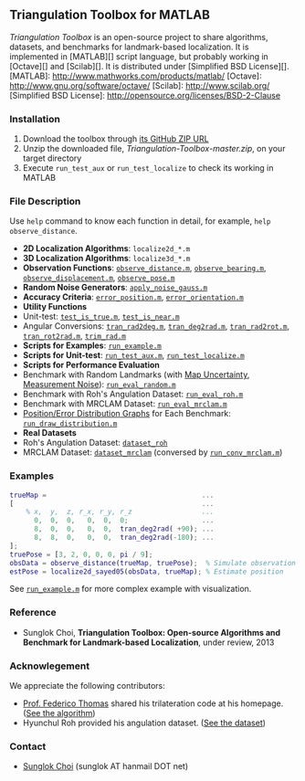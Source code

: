 ## Triangulation Toolbox for MATLAB

_Triangulation Toolbox_ is an open-source project to share algorithms, datasets, and benchmarks for landmark-based localization. It is implemented in [MATLAB][] script language, but probably working in [Octave][] and [Scilab][]. It is distributed under [Simplified BSD License][].
[MATLAB]: http://www.mathworks.com/products/matlab/
[Octave]: http://www.gnu.org/software/octave/
[Scilab]: http://www.scilab.org/
[Simplified BSD License]: http://opensource.org/licenses/BSD-2-Clause

### Installation
 1. Download the toolbox through [its GitHub ZIP URL](https://github.com/SunglokChoi/Triangulation-Toolbox/archive/master.zip)
 1. Unzip the downloaded file, _Triangulation-Toolbox-master.zip_, on your target directory
 1. Execute `run_test_aux` or `run_test_localize` to check its working in MATLAB

### File Description
Use `help` command to know each function in detail, for example, `help observe_distance`.
 * __2D Localization Algorithms__: `localize2d_*.m`
 * __3D Localization Algorithms__: `localize3d_*.m`
 * __Observation Functions__: [`observe_distance.m`][], [`observe_bearing.m`][], [`observe_displacement.m`][], [`observe_pose.m`][]
 * __Random Noise Generators__: [`apply_noise_gauss.m`][]
 * __Accuracy Criteria__: [`error_position.m`][], [`error_orientation.m`][]
 * __Utility Functions__
  * Unit-test: [`test_is_true.m`][], [`test_is_near.m`][]
  * Angular Conversions: [`tran_rad2deg.m`][], [`tran_deg2rad.m`][], [`tran_rad2rot.m`][], [`tran_rot2rad.m`][], [`trim_rad.m`][]
 * __Scripts for Examples__: [`run_example.m`][]
 * __Scripts for Unit-test__: [`run_test_aux.m`][], [`run_test_localize.m`][]
 * __Scripts for Performance Evaluation__
  * Benchmark with Random Landmarks (with [Map Uncertainty][], [Measurement Noise][]): [`run_eval_random.m`][]
  * Benchmark with Roh's Angulation Dataset: [`run_eval_roh.m`][]
  * Benchmark with MRCLAM Dataset: [`run_eval_mrclam.m`][]
  * [Position/Error Distribution Graphs][] for Each Benchmark: [`run_draw_distribution.m`][]
 * __Real Datasets__
  * Roh's Angulation Dataset: [`dataset_roh`][]
  * MRCLAM Dataset: [`dataset_mrclam`][] (conversed by [`run_conv_mrclam.m`][])

[`localize3d_thomas05.m`]:https://github.com/SunglokChoi/Triangulation-Toolbox/blob/master/localize3d_thomas05.m
[`observe_distance.m`]: https://github.com/SunglokChoi/Triangulation-Toolbox/blob/master/observe_distance.m
[`observe_bearing.m`]: https://github.com/SunglokChoi/Triangulation-Toolbox/blob/master/observe_bearing.m
[`observe_displacement.m`]: https://github.com/SunglokChoi/Triangulation-Toolbox/blob/master/observe_displacement.m
[`observe_pose.m`]: https://github.com/SunglokChoi/Triangulation-Toolbox/blob/master/observe_pose.m
[`apply_noise_gauss.m`]: https://github.com/SunglokChoi/Triangulation-Toolbox/blob/master/apply_noise_gauss.m
[`error_position.m`]: https://github.com/SunglokChoi/Triangulation-Toolbox/blob/master/error_position.m
[`error_orientation.m`]: https://github.com/SunglokChoi/Triangulation-Toolbox/blob/master/error_orientation.m
[`test_is_true.m`]: https://github.com/SunglokChoi/Triangulation-Toolbox/blob/master/test_is_true.m
[`test_is_near.m`]: https://github.com/SunglokChoi/Triangulation-Toolbox/blob/master/test_is_near.m
[`tran_rad2deg.m`]: https://github.com/SunglokChoi/Triangulation-Toolbox/blob/master/tran_rad2deg.m
[`tran_deg2rad.m`]: https://github.com/SunglokChoi/Triangulation-Toolbox/blob/master/tran_deg2rad.m
[`tran_rad2rot.m`]: https://github.com/SunglokChoi/Triangulation-Toolbox/blob/master/tran_rad2rot.m
[`tran_rot2rad.m`]: https://github.com/SunglokChoi/Triangulation-Toolbox/blob/master/tran_rot2rad.m
[`trim_rad.m`]: https://github.com/SunglokChoi/Triangulation-Toolbox/blob/master/trim_rad.m
[`run_example.m`]: https://github.com/SunglokChoi/Triangulation-Toolbox/blob/master/run_example.m
[`run_test_aux.m`]: https://github.com/SunglokChoi/Triangulation-Toolbox/blob/master/run_test_aux.m
[`run_test_localize.m`]: https://github.com/SunglokChoi/Triangulation-Toolbox/blob/master/run_test_localize.m
[`run_eval_random.m`]: https://github.com/SunglokChoi/Triangulation-Toolbox/blob/master/run_eval_random.m
[`run_eval_roh.m`]: https://github.com/SunglokChoi/Triangulation-Toolbox/blob/master/run_eval_roh.m
[`run_eval_mrclam.m`]: https://github.com/SunglokChoi/Triangulation-Toolbox/blob/master/run_eval_mrclam.m
[`run_draw_distribution.m`]: https://github.com/SunglokChoi/Triangulation-Toolbox/blob/master/run_draw_distribution.m
[`dataset_roh`]: https://github.com/SunglokChoi/Triangulation-Toolbox/blob/master/dataset_roh
[`dataset_mrclam`]: https://github.com/SunglokChoi/Triangulation-Toolbox/blob/master/dataset_mrclam
[`run_conv_mrclam.m`]: https://github.com/SunglokChoi/Triangulation-Toolbox/blob/master/run_conv_mrclam.m
[Map Uncertainty]: https://github.com/SunglokChoi/Triangulation-Toolbox/blob/master/benchmark_result/run_eval_random(map%2C2d)/ex1_position.png
[Measurement Noise]: https://github.com/SunglokChoi/Triangulation-Toolbox/blob/master/benchmark_result/run_eval_random(bearing%2C2d)/ex1_position.png
[Position/Error Distribution Graphs]: https://github.com/SunglokChoi/Triangulation-Toolbox/blob/master/benchmark_result/run_eval_random(map%2C2d)/ex1_06_position.png

### Examples
```matlab
trueMap =                                      ...
[                                              ...
    % x,  y,  z, r_x, r_y, r_z                 ...
      0,  0,  0,   0,  0,  0;                  ...
      8,  0,  0,   0,  0,  tran_deg2rad( +90); ...
      8,  8,  0,   0,  0,  tran_deg2rad(-180); ...
];
truePose = [3, 2, 0, 0, 0, pi / 9];
obsData = observe_distance(trueMap, truePose);  % Simulate observation
estPose = localize2d_sayed05(obsData, trueMap); % Estimate position
```
See [`run_example.m`][] for more complex example with visualization.

### Reference
 * Sunglok Choi, __Triangulation Toolbox: Open-source Algorithms and Benchmark for Landmark-based Localization__, under review, 2013

### Acknowlegement
 We appreciate the following contributors:
 * [Prof. Federico Thomas](http://www.iri.upc.edu/people/thomas/) shared his trilateration code at his homepage. ([See the algorithm][`localize3d_thomas05.m`])
 * Hyunchul Roh provided his angulation dataset. ([See the dataset][`dataset_roh`])

### Contact
 * [Sunglok Choi](http://sites.google.com/site/sunglok/) (sunglok AT hanmail DOT net)
